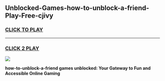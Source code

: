 
## Unblocked-Games-how-to-unblock-a-friend-Play-Free-cjivy
<h3>
<a href="https://premium76.site?title=how-to-unblock-a-friend&ref=23A">CLICK TO PLAY</a></h3>
<hr>

<h3>
<a href="https://premium76.site?title=how-to-unblock-a-friend&ref=23A">CLICK 2 PLAY</a>
  
</h3>

<a href="https://premium76.site?title=how-to-unblock-a-friend&ref=23A"><img src="https://clearcache.store/games.png"></a>


**how-to-unblock-a-friend games unblocked: Your Gateway to Fun and Accessible Online Gaming**
